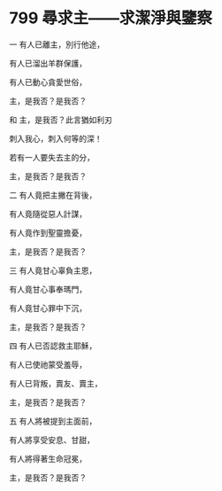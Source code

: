 # 799 尋求主——求潔淨與鑒察

一 有人已離主，別行他途，

有人已溜出羊群保護，

有人已動心貪愛世俗，

主，是我否？是我否？

和 主，是我否？此言猶如利刃

刺入我心，刺入何等的深！

若有一人要失去主的分，

主，是我否？是我否？

二 有人竟把主撇在背後，

有人竟隨從惡人計謀，

有人竟作到聖靈擔憂，

主，是我否？是我否？

三 有人竟甘心辜負主恩，

有人竟甘心事奉瑪門，

有人竟甘心罪中下沉，

主，是我否？是我否？

四 有人已否認救主耶穌，

有人已使祂蒙受羞辱，

有人已背叛，賣友、賣主，

主，是我否？是我否？

五 有人將被提到主面前，

有人將享受安息、甘甜，

有人將得著生命冠冕，

主，是我否？是我否？

